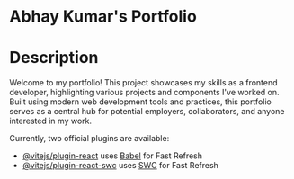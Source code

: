 # Abhay Kumar's Portfolio

# Description 
Welcome to my portfolio! This project showcases my skills as a frontend developer, highlighting various projects and components I've worked on. Built using modern web development tools and practices, this portfolio serves as a central hub for potential employers, collaborators, and anyone interested in my work.

Currently, two official plugins are available:

- [@vitejs/plugin-react](https://github.com/vitejs/vite-plugin-react/blob/main/packages/plugin-react/README.md) uses [Babel](https://babeljs.io/) for Fast Refresh
- [@vitejs/plugin-react-swc](https://github.com/vitejs/vite-plugin-react-swc) uses [SWC](https://swc.rs/) for Fast Refresh
